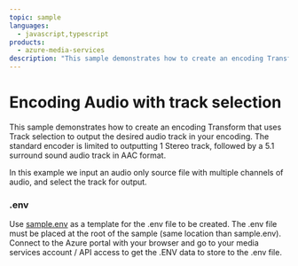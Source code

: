 ```yaml
---
topic: sample
languages:
  - javascript,typescript
products:
  - azure-media-services
description: "This sample demonstrates how to create an encoding Transform that encodes multi channel audio to 5.1 outputs and stereo."
---
```


# Encoding Audio with track selection

This sample demonstrates how to create an encoding Transform that uses Track selection to output the desired audio track in your encoding. 
The standard encoder is limited to outputting 1 Stereo track, followed by a 5.1 surround sound audio track in AAC format.

In this example we input an audio only source file with multiple channels of audio, and select the track for output.

### .env

Use [sample.env](../../sample.env) as a template for the .env file to be created. The .env file must be placed at the root of the sample (same location than sample.env).
Connect to the Azure portal with your browser and go to your media services account / API access to get the .ENV data to store to the .env file.
